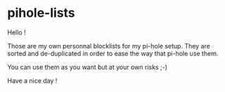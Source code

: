 # pihole-lists

Hello ! 

Those are my own personnal blocklists for my pi-hole setup.
They are sorted and de-duplicated in order to ease the way that pi-hole use them.


You can use them as you want but at your own risks ;-)


Have a nice day !
